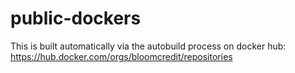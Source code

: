 # public-dockers

This is built automatically via the autobuild process on docker hub: https://hub.docker.com/orgs/bloomcredit/repositories
